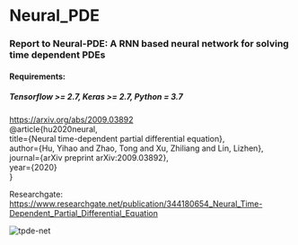 # Neural_PDE
### Report to Neural-PDE: A RNN based neural network for solving time dependent PDEs <br>
#### Requirements:
##### Tensorflow >= 2.7, Keras >= 2.7, Python = 3.7 <br>
https://arxiv.org/abs/2009.03892 <br>
@article{hu2020neural, <br>
  title={Neural time-dependent partial differential equation}, <br>
  author={Hu, Yihao and Zhao, Tong and Xu, Zhiliang and Lin, Lizhen}, <br>
  journal={arXiv preprint arXiv:2009.03892}, <br>
  year={2020} <br>
} <br>

Researchgate: https://www.researchgate.net/publication/344180654_Neural_Time-Dependent_Partial_Differential_Equation

![tpde-net](https://user-images.githubusercontent.com/10333915/147396289-8fe8880e-0be3-4225-8409-eb92ec6ec90c.jpg)
